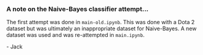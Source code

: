 ### A note on the Naive-Bayes classifier attempt...  
The first attempt was done in `main-old.ipynb`. This was done with a Dota 2 dataset but was ultimately an inappropriate dataset for Naive-Bayes. A new dataset was used and was re-attempted in `main.ipynb`.  

\- Jack